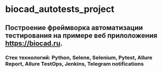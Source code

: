# biocad_autotests_project

## Построение фреймворка автоматизации тестирования на примере веб прилоложения https://biocad.ru. 

### Стек технологий: Python, Selene, Selenium, Pytest, Allure Report, Allure TestOps, Jenkins, Telegram notifications
